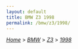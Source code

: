 ```yaml
---
layout: default
title: BMW Z3 1998
permalink: /bmw/z3/1998/
---
```

[*Home*](/) > [*BMW*](/bmw/) > [*Z3*](/bmw/z3/) > [*1998*](/bmw/z3/1998/)
